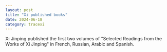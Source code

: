 ```yaml
---
layout: post
title: "Xi published books"
date: 2024-06-18
category: tracexi
---
```


Xi Jinping published the first two volumes of "Selected Readings from the Works of Xi Jinping" in French, Russian, Arabic and Spanish.
